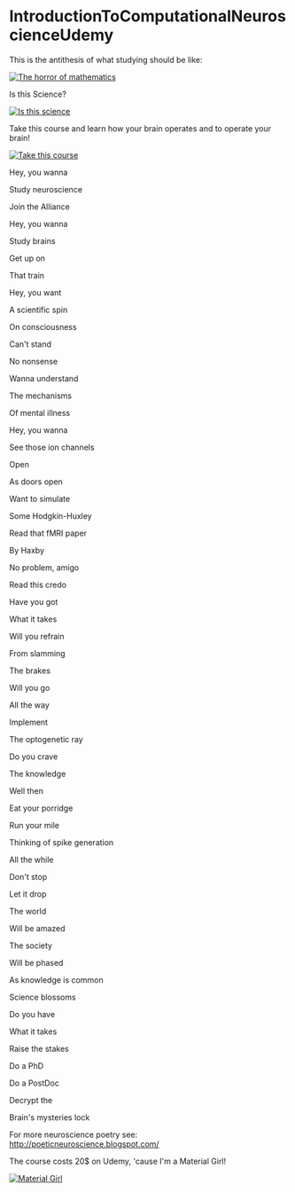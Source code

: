# IntroductionToComputationalNeuroscienceUdemy

This is the antithesis of what studying should be like:

[![The horror of mathematics](https://img.youtube.com/vi/J1BbwIE3a8g/0.jpg)](https://www.youtube.com/watch?v=J1BbwIE3a8g)

Is this Science?

[![Is this science](https://img.youtube.com/vi/5rAOyh7YmEc/0.jpg)](https://www.youtube.com/watch?v=5rAOyh7YmEc)

Take this course and learn how your brain operates and to operate your brain!

[![Take this course](https://img.youtube.com/vi/qORYO0atB6g/0.jpg)](https://www.youtube.com/watch?v=qORYO0atB6g)

Hey, you wanna

Study neuroscience

Join the Alliance

Hey, you wanna

Study brains

Get up on

That train

Hey, you want

A scientific spin

On consciousness

Can't stand

No nonsense

Wanna understand

The mechanisms

Of mental illness

Hey, you wanna

See those ion channels

Open

As doors open

Want to simulate

Some Hodgkin-Huxley

Read that fMRI paper

By Haxby

No problem, amigo

Read this credo

Have you got

What it takes

Will you refrain

From slamming

The brakes

Will you go

All the way

Implement

The optogenetic ray

Do you crave

The knowledge

Well then

Eat your porridge

Run your mile

Thinking of spike generation

All the while

Don't stop

Let it drop

The world

Will be amazed

The society

Will be phased

As knowledge is common

Science blossoms

Do you have

What it takes

Raise the stakes

Do a PhD

Do a PostDoc

Decrypt the

Brain's mysteries lock

For more neuroscience poetry see: http://poeticneuroscience.blogspot.com/

The course costs 20$ on Udemy, 'cause I'm a Material Girl!

[![Material Girl](https://img.youtube.com/vi/6p-lDYPR2P8/0.jpg)](https://www.youtube.com/watch?v=6p-lDYPR2P8)

